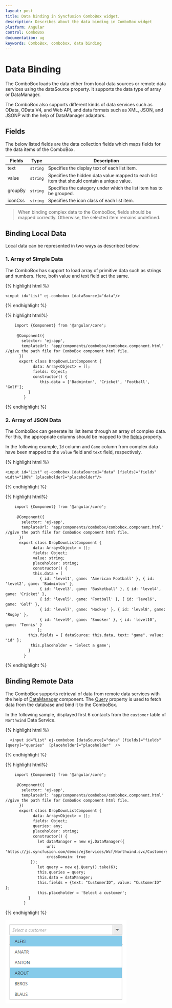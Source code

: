 ```yaml
---
layout: post
title: Data binding in Syncfusion ComboBox widget.
description: Describes about the data binding in ComboBox widget
platform: Angular
control: ComboBox
documentation: ug
keywords: ComboBox, combobox, data binding
---
```


# Data Binding

The ComboBox loads the data either from local data sources or remote data services using the dataSource property. It supports the data type of array or DataManager.

The ComboBox also supports different kinds of data services such as OData, OData V4, and Web API, and data formats such as XML, JSON, and JSONP with the help of DataManager adaptors.

## Fields

The below listed fields are the data collection fields which maps fields for the data items of the ComboBox. 

| Fields | Type | Description |
|------|------|-------------|
| text |  `string` | Specifies the display text of each list item. |
| value |  `string` | Specifies the hidden data value mapped to each list item that should contain a unique value. |
| groupBy |  `string` | Specifies the category under which the list item has to be grouped. |
| iconCss |  `string` | Specifies the icon class of each list item. |

> When binding complex data to the ComboBox, fields should be mapped correctly. Otherwise, the selected item remains undefined.

## Binding Local Data

Local data can be represented in two ways as described below.

### 1. Array of Simple Data

The ComboBox has support to load array of primitive data such as strings and numbers. Here, both value and text field act the same.

{% highlight html %}
	
	<input id="List" ej-combobox [dataSource]="data"/>
			
{% endhighlight %}
	
{% highlight html%}	
	
		import {Component} from '@angular/core';

         @Component({
           selector: 'ej-app',
           templateUrl: 'app/components/combobox/combobox.component.html' //give the path file for ComboBox component html file.
          })
          export class DropDownListComponent {
                data: Array<Object> = [];
                fields: Object;
                constructor() {
                   this.data = ['Badminton', 'Cricket', 'Football', 'Golf'];
              }
            }		
	
{% endhighlight %}

### 2. Array of JSON Data

The ComboBox can generate its list items through an array of complex data. For this, the appropriate columns should be mapped to the [fields](https://help.syncfusion.com/api/js/ejcombobox#members:fields) property.

In the following example, `Id` column and `Game` column from complex data have been mapped to the `value` field and `text` field, respectively.

{% highlight html %}
	
	<input id="List" ej-combobox [dataSource]="data" [fields]="fields" width="100%" [placeholder]="placeholder"/>
			
{% endhighlight %}
		
{% highlight html%}	
	
		import {Component} from '@angular/core';

         @Component({
           selector: 'ej-app',
           templateUrl: 'app/components/combobox/combobox.component.html' //give the path file for ComboBox component html file.
          })
          export class DropDownListComponent {
                data: Array<Object> = [];
                fields: Object;
                value: string;
				placeholder: string;
                constructor() {
                this.data = [
                   { id: 'level1', game: 'American Football' }, { id: 'level2', game: 'Badminton' },
	               { id: 'level3', game: 'Basketball' }, { id: 'level4', game: 'Cricket' },
	               { id: 'level5', game: 'Football' }, { id: 'level6', game: 'Golf' },
	               { id: 'level7', game: 'Hockey' }, { id: 'level8', game: 'Rugby' },
	               { id: 'level9', game: 'Snooker' }, { id: 'level10', game: 'Tennis' }
                  ];
              this.fields = { dataSource: this.data, text: "game", value: "id" };
			   this.placeholder = 'Select a game';
              }
            }		
	
{% endhighlight %}

## Binding Remote Data

The ComboBox supports retrieval of data from remote data services with the help of [DataManager](https://help.syncfusion.com/js/datamanager/getting-started) component. The [Query](https://help.syncfusion.com/api/js/ejquery) property is used to fetch data from the database and bind it to the ComboBox.

In the following sample, displayed first 6 contacts from the `customer` table of `Northwind` Data Service.

{% highlight html %}
	
	  <input id="List" ej-combobox [dataSource]="data" [fields]="fields" [query]="queries"  [placeholder]="placeholder"  />
			
{% endhighlight %}
	
{% highlight html%}	
	
		import {Component} from '@angular/core';

         @Component({
           selector: 'ej-app',
           templateUrl: 'app/components/combobox/combobox.component.html' //give the path file for ComboBox component html file.
          })
          export class DropDownListComponent {
                data: Array<Object> = [];
                fields: Object;
				queries: any;
				placeholder: string;
                constructor() {
                  let dataManager = new ej.DataManager({
                      url: 'https://js.syncfusion.com/demos/ejServices/Wcf/Northwind.svc/Customers',
                      crossDomain: true
               });
                  let query = new ej.Query().take(6);
                  this.queries = query;
		          this.data = dataManager;
                  this.fields = {text: "CustomerID", value: "CustomerID" };
				  this.placeholder = 'Select a customer';
              }
            }		
	
{% endhighlight %}

![RemoteData](DataBinding_images/DataBinding_image1.png)